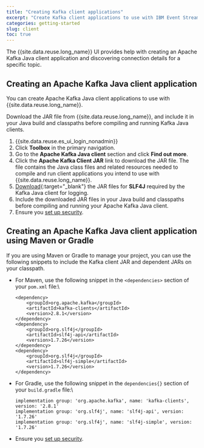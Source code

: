 ```yaml
---
title: "Creating Kafka client applications"
excerpt: "Create Kafka client applications to use with IBM Event Streams."
categories: getting-started
slug: client
toc: true
---
```


The {{site.data.reuse.long_name}} UI provides help with creating an Apache Kafka Java client application and discovering connection details for a specific topic.

## Creating an Apache Kafka Java client application

You can create Apache Kafka Java client applications to use with {{site.data.reuse.long_name}}.

Download the JAR file from {{site.data.reuse.long_name}}, and include it in your Java build and classpaths before compiling and running Kafka Java clients.

1. {{site.data.reuse.es_ui_login_nonadmin}}
2. Click **Toolbox** in the primary navigation.
3. Go to the **Apache Kafka Java client** section and click **Find out more**.
4. Click the **Apache Kafka Client JAR** link to download the JAR file. The file contains the Java class files and related resources needed to compile and run client applications you intend to use with {{site.data.reuse.long_name}}.
5. [Download](https://www.slf4j.org/download.html){:target="_blank"} the JAR files for **SLF4J** required by the Kafka Java client for logging.
6. Include the downloaded JAR files in your Java build and classpaths before compiling and running your Apache Kafka Java client.
7. Ensure you [set up security](../connecting/#securing-the-connection).

## Creating an Apache Kafka Java client application using Maven or Gradle

If you are using Maven or Gradle to manage your project, you can use the following snippets to include the Kafka client JAR and dependent JARs on your classpath.

- For Maven, use the following snippet in the `<dependencies>` section of your `pom.xml` file:\\
  ```
  <dependency>
      <groupId>org.apache.kafka</groupId>
      <artifactId>kafka-clients</artifactId>
      <version>2.8.1</version>
  </dependency>
  <dependency>
      <groupId>org.slf4j</groupId>
      <artifactId>slf4j-api</artifactId>
      <version>1.7.26</version>
  </dependency>
  <dependency>
      <groupId>org.slf4j</groupId>
      <artifactId>slf4j-simple</artifactId>
      <version>1.7.26</version>
  </dependency>
  ```
- For Gradle, use the following snippet in the `dependencies{}` section of your `build.gradle` file:\\
  ```
  implementation group: 'org.apache.kafka', name: 'kafka-clients', version: '2.8.1'
  implementation group: 'org.slf4j', name: 'slf4j-api', version: '1.7.26'
  implementation group: 'org.slf4j', name: 'slf4j-simple', version: '1.7.26'
  ```
- Ensure you [set up security](../connecting/#securing-the-connection).
